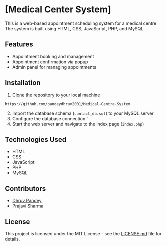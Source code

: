 

# [Medical Center System]

This is a web-based appointment scheduling system for a medical centre. The system is built using HTML, CSS, JavaScript, PHP, and MySQL.

## Features 

- Appointment booking and management
- Appointment confirmation via popup
- Admin panel for managing appointments

## Installation

1. Clone the repository to your local machine
``````````````
https://github.com/pandeydhruv2001/Medical-Centre-System
``````````````
2. Import the database schema (`contact_db.sql`) to your MySQL server
3. Configure the database connection `
4. Start the web server and navigate to the index page (`index.php`)

## Technologies Used

- HTML
- CSS
- JavaScript
- PHP
- MySQL

## Contributors

- [Dhruv Pandey](https://github.com/pandeydhruv2001)
- [Prajavi Sharma](https://github.com/prajaviS)

## License

This project is licensed under the MIT License - see the [LICENSE.md](LICENSE.md) file for details.
